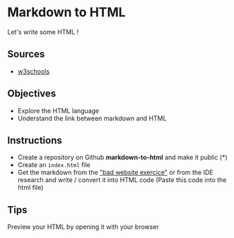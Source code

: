 # Markdown to HTML

Let's write some HTML !

## Sources

- [w3schools](https://www.w3schools.com/html/default.asp)


## Objectives

- Explore the HTML language
- Understand the link between markdown and HTML


## Instructions

- Create a repository on Github **markdown-to-html** and make it public (*)
- Create an `index.html` file
- Get the markdown from the ["bad website exercice"](/1.The-Fields/2.Markdown/My-First-Markdown-Readme.md) or from the IDE research and write / convert it into HTML code
  (Paste this code into the html file)


## Tips

Preview your HTML by opening it with your browser 